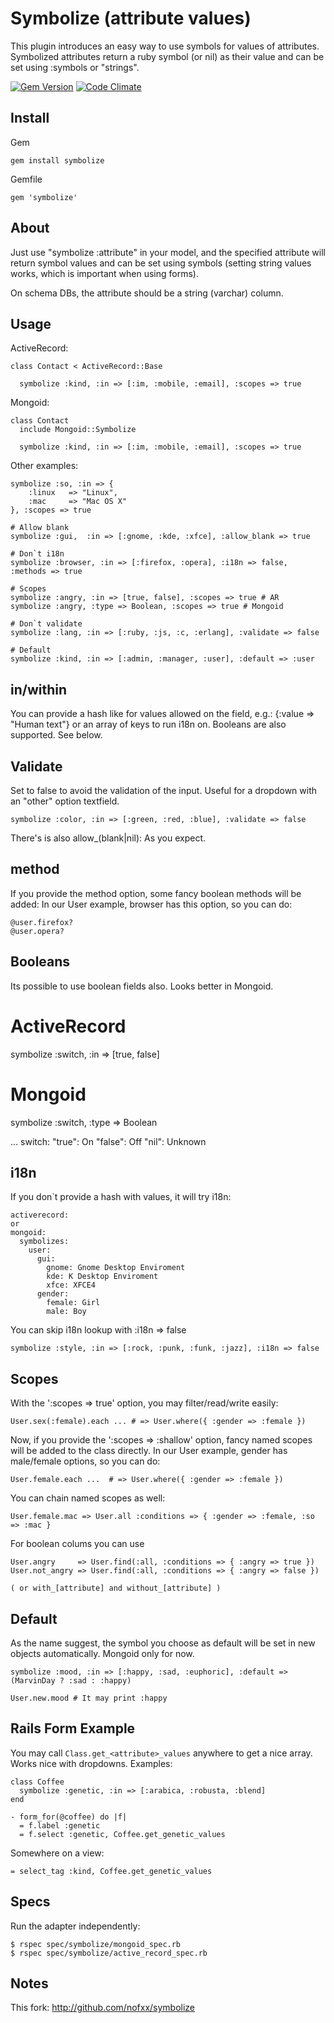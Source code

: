 Symbolize (attribute values)
=========

This plugin introduces an easy way to use symbols for values of attributes.
Symbolized attributes return a ruby symbol (or nil) as their value
and can be set using :symbols or "strings".

[![Gem Version](https://badge.fury.io/rb/symbolize.png)](http://badge.fury.io/rb/symbolize)
[![Code Climate](https://codeclimate.com/github/nofxx/symbolize.png)](https://codeclimate.com/github/nofxx/symbolize)


Install
-------

Gem


    gem install symbolize


Gemfile

    gem 'symbolize'


About
-----

Just use "symbolize :attribute" in your model, and the specified
attribute will return symbol values and can be set using symbols
(setting string values works, which is important when using forms).

On schema DBs, the attribute should be a string (varchar) column.


Usage
-----


ActiveRecord:

    class Contact < ActiveRecord::Base

      symbolize :kind, :in => [:im, :mobile, :email], :scopes => true


Mongoid:

    class Contact
      include Mongoid::Symbolize

      symbolize :kind, :in => [:im, :mobile, :email], :scopes => true


Other examples:

    symbolize :so, :in => {
        :linux   => "Linux",
        :mac     => "Mac OS X"
    }, :scopes => true

    # Allow blank
    symbolize :gui,  :in => [:gnome, :kde, :xfce], :allow_blank => true

    # Don`t i18n
    symbolize :browser, :in => [:firefox, :opera], :i18n => false, :methods => true

    # Scopes
    symbolize :angry, :in => [true, false], :scopes => true # AR
    symbolize :angry, :type => Boolean, :scopes => true # Mongoid

    # Don`t validate
    symbolize :lang, :in => [:ruby, :js, :c, :erlang], :validate => false

    # Default
    symbolize :kind, :in => [:admin, :manager, :user], :default => :user


in/within
---------

You can provide a hash like for values allowed on the field, e.g.:
{:value => "Human text"} or an array of keys to run i18n on.
Booleans are also supported. See below.


Validate
--------

Set to false to avoid the validation of the input.
Useful for a dropdown with an "other" option textfield.

    symbolize :color, :in => [:green, :red, :blue], :validate => false

There's is also allow_(blank|nil): As you expect.


method
------

If you provide the method option, some fancy boolean methods will be added:
In our User example, browser has this option, so you can do:

    @user.firefox?
    @user.opera?


Booleans
--------

Its possible to use boolean fields also. Looks better in Mongoid.

  # ActiveRecord
  symbolize :switch, :in => [true, false]

  # Mongoid
  symbolize :switch, :type => Boolean

  ...
    switch:
      "true": On
      "false": Off
      "nil": Unknown


i18n
----

If you don`t provide a hash with values, it will try i18n:

    activerecord:
    or
    mongoid:
      symbolizes:
        user:
          gui:
            gnome: Gnome Desktop Enviroment
            kde: K Desktop Enviroment
            xfce: XFCE4
          gender:
            female: Girl
            male: Boy


You can skip i18n lookup with :i18n => false

    symbolize :style, :in => [:rock, :punk, :funk, :jazz], :i18n => false


Scopes
------

With the ':scopes => true' option, you may filter/read/write easily:

    User.sex(:female).each ... # => User.where({ :gender => :female })


Now, if you provide the ':scopes => :shallow' option, fancy named scopes
will be added to the class directly. In our User example, gender has
male/female options, so you can do:

    User.female.each ...  # => User.where({ :gender => :female })


You can chain named scopes as well:

    User.female.mac => User.all :conditions => { :gender => :female, :so => :mac }

For boolean colums you can use

    User.angry     => User.find(:all, :conditions => { :angry => true })
    User.not_angry => User.find(:all, :conditions => { :angry => false })

    ( or with_[attribute] and without_[attribute] )


Default
-------

As the name suggest, the symbol you choose as default will be set
in new objects automatically. Mongoid only for now.

    symbolize :mood, :in => [:happy, :sad, :euphoric], :default => (MarvinDay ? :sad : :happy)

    User.new.mood # It may print :happy


Rails Form Example
------------------

You may call `Class.get_<attribute>_values` anywhere to get a nice array.
Works nice with dropdowns. Examples:

    class Coffee
      symbolize :genetic, :in => [:arabica, :robusta, :blend]
    end

    - form_for(@coffee) do |f|
      = f.label :genetic
      = f.select :genetic, Coffee.get_genetic_values

Somewhere on a view:

    = select_tag :kind, Coffee.get_genetic_values

Specs
-----

Run the adapter independently:

    $ rspec spec/symbolize/mongoid_spec.rb
    $ rspec spec/symbolize/active_record_spec.rb


Notes
-----

This fork:
http://github.com/nofxx/symbolize
